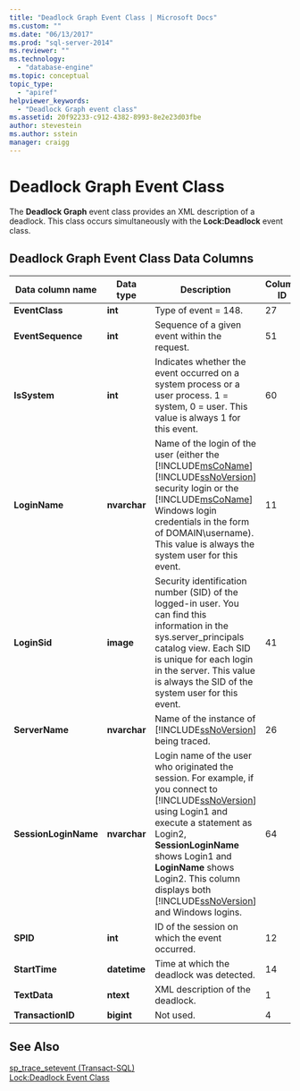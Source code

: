 ```yaml
---
title: "Deadlock Graph Event Class | Microsoft Docs"
ms.custom: ""
ms.date: "06/13/2017"
ms.prod: "sql-server-2014"
ms.reviewer: ""
ms.technology: 
  - "database-engine"
ms.topic: conceptual
topic_type: 
  - "apiref"
helpviewer_keywords: 
  - "Deadlock Graph event class"
ms.assetid: 20f92233-c912-4382-8993-8e2e23d03fbe
author: stevestein
ms.author: sstein
manager: craigg
---
```

# Deadlock Graph Event Class
  The **Deadlock Graph** event class provides an XML description of a deadlock. This class occurs simultaneously with the **Lock:Deadlock** event class.  
  
## Deadlock Graph Event Class Data Columns  
  
|Data column name|Data type|Description|Column ID|Filterable|  
|----------------------|---------------|-----------------|---------------|----------------|  
|**EventClass**|**int**|Type of event = 148.|27|No|  
|**EventSequence**|**int**|Sequence of a given event within the request.|51|No|  
|**IsSystem**|**int**|Indicates whether the event occurred on a system process or a user process. 1 = system, 0 = user. This value is always 1 for this event.|60|Yes|  
|**LoginName**|**nvarchar**|Name of the login of the user (either the [!INCLUDE[msCoName](../../includes/msconame-md.md)] [!INCLUDE[ssNoVersion](../../includes/ssnoversion-md.md)] security login or the [!INCLUDE[msCoName](../../includes/msconame-md.md)] Windows login credentials in the form of DOMAIN\username). This value is always the system user for this event.|11|Yes|  
|**LoginSid**|**image**|Security identification number (SID) of the logged-in user. You can find this information in the sys.server_principals catalog view. Each SID is unique for each login in the server. This value is always the SID of the system user for this event.|41|Yes|  
|**ServerName**|**nvarchar**|Name of the instance of [!INCLUDE[ssNoVersion](../../includes/ssnoversion-md.md)] being traced.|26|No|  
|**SessionLoginName**|**nvarchar**|Login name of the user who originated the session. For example, if you connect to [!INCLUDE[ssNoVersion](../../includes/ssnoversion-md.md)] using Login1 and execute a statement as Login2, **SessionLoginName** shows Login1 and **LoginName** shows Login2. This column displays both [!INCLUDE[ssNoVersion](../../includes/ssnoversion-md.md)] and Windows logins.|64|Yes|  
|**SPID**|**int**|ID of the session on which the event occurred.|12|Yes|  
|**StartTime**|**datetime**|Time at which the deadlock was detected.|14|Yes|  
|**TextData**|**ntext**|XML description of the deadlock.|1|Yes|  
|**TransactionID**|**bigint**|Not used.|4|Yes|  
  
## See Also  
 [sp_trace_setevent &#40;Transact-SQL&#41;](/sql/relational-databases/system-stored-procedures/sp-trace-setevent-transact-sql)   
 [Lock:Deadlock Event Class](lock-deadlock-event-class.md)  
  
  
